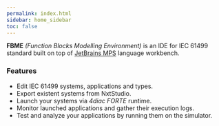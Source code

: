 ```yaml
---
permalink: index.html
sidebar: home_sidebar
toc: false
---
```


**FBME** _(Function Blocks Modelling Environment)_ is an IDE for IEC 61499 standard built on top of
[JetBrains MPS](https://www.jetbrains.com/mps) language workbench.

### Features

* Edit IEC 61499 systems, applications and types.
* Export existent systems from NxtStudio.
* Launch your systems via _4diac FORTE_ runtime.
* Monitor launched applications and gather their execution logs.
* Test and analyze your applications by running them on the simulator.
